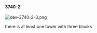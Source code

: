 #### 3740-2
![dev-3740-2-0.png](https://github.com/lil-lab/nlvr/raw/master/nlvr/dev/images/0/dev-3740-2-0.png "dev-3740-2-0.png")

there is at least one tower with three blocks